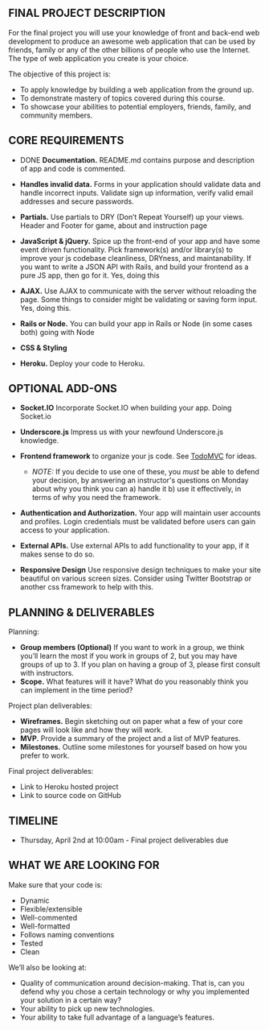 ## FINAL PROJECT DESCRIPTION
For the final project you will use your knowledge of front and
back-end web development to produce an awesome web application that
can be used by friends, family or any of the other billions of people
who use the Internet. The type of web application you create is your
choice.


The objective of this project is:

* To apply knowledge by building a web application from the ground up.
* To demonstrate mastery of topics covered during this course.
* To showcase your abilities to potential employers, friends, family,
and community members.

## CORE REQUIREMENTS
* DONE **Documentation.** README.md contains purpose and description of app
and code is commented.
* **Handles invalid data.** Forms in your application should validate
  data and handle incorrect inputs. Validate sign up information,
  verify valid email addresses and secure passwords.
* **Partials.** Use partials to DRY (Don’t Repeat Yourself) up your
views.
    Header and Footer for game, about and instruction page

* **JavaScript & jQuery.** Spice up the front-end of your app and have
  some event driven functionality. Pick framework(s) and/or library(s)
  to improve your js codebase cleanliness, DRYness, and
  maintanability. If you want to write a JSON API with Rails, and
  build your frontend as a pure JS app, then go for it.
  Yes, doing this

* **AJAX.** Use AJAX to communicate with the server without reloading
  the page. Some things to consider might be validating or saving form
  input.
    Yes, doing this.

* **Rails or Node.** You can build your app in Rails or Node (in some cases both)
    going with Node

* **CSS & Styling**

* **Heroku.** Deploy your code to Heroku.

## OPTIONAL ADD-ONS

* **Socket.IO** Incorporate Socket.IO when building your app.
    Doing Socket.io

* **Underscore.js** Impress us with your newfound Underscore.js knowledge.

* **Frontend framework** to organize your js code. See [TodoMVC](http://todomvc.com) for ideas.
  * *NOTE:* If you decide to use one of these, you *must* be able to defend your decision, by answering an instructor's questions on Monday about why you think you can a) handle it b) use it effectively, in terms of why you need the framework.

* **Authentication and Authorization.** Your app will maintain user
  accounts and profiles. Login credentials must be validated before
  users can gain access to your application.

* **External APIs.** Use external APIs to add functionality to your
app, if it makes sense to do so.

* **Responsive Design** Use responsive design techniques to make your
  site beautiful on various screen sizes. Consider using Twitter
  Bootstrap or another css framework to help with this.

## PLANNING & DELIVERABLES

Planning:

* **Group members (Optional)** If you want to work in a group, we
  think you’ll learn the most if you work in groups of 2, but you may
  have groups of up to 3. If you plan on having a group of 3, please
  first consult with instructors.
* **Scope.** What features will it have? What do you reasonably think
you can implement in the time period?

Project plan deliverables:

* **Wireframes.** Begin sketching out on paper what a few of your core
pages will look like and how they will work.
* **MVP.** Provide a summary of the project and a list of MVP
features.
* **Milestones.** Outline some milestones for yourself based on how
you prefer to work.

Final project deliverables:

* Link to Heroku hosted project
* Link to source code on GitHub


## TIMELINE

* Thursday, April 2nd at 10:00am - Final project deliverables due

## WHAT WE ARE LOOKING FOR
Make sure that your code is:

* Dynamic
* Flexible/extensible
* Well-commented
* Well-formatted
* Follows naming conventions
* Tested
* Clean

We’ll also be looking at:

* Quality of communication around decision-making. That is, can you
  defend why you chose a certain technology or why you implemented
  your solution in a certain way?
* Your ability to pick up new technologies.
* Your ability to take full advantage of a language’s features.